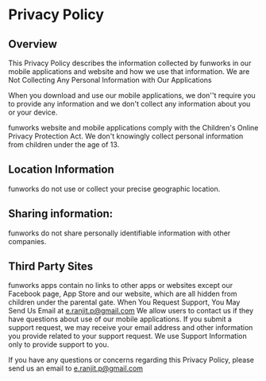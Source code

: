# Privacy Policy
## Overview



This Privacy Policy describes the information collected by funworks in our mobile applications and website and how we use that information.
We are Not Collecting Any Personal Information with Our Applications


When you download and use our mobile applications, we don''t require you to provide any information and we don't collect any information about you or your device.



funworks website and mobile applications comply with the Children's Online Privacy Protection Act. We don't knowingly collect personal information from children under the age of 13.
## Location Information


funworks do not use or collect your precise geographic location.
## Sharing information:


funworks do not share personally identifiable information with other companies.
## Third Party Sites


funworks apps contain no links to other apps or websites except our Facebook page, App Store and our website, which are all hidden from children under the parental gate. 
When You Request Support, You May Send Us Email at e.ranjit.p@gmail.com
We allow users to contact us if they have questions about use of our mobile applications. If you submit a support request, we may receive your email address and other information you provide related to your support request. We use Support Information only to provide support to you.

If you have any questions or concerns regarding this Privacy Policy, please send us an email to e.ranjit.p@gmail.com

